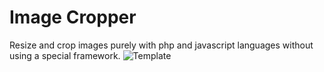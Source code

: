 # Image Cropper
Resize and crop images  ​​purely with php and javascript languages without using a special framework.
![Template](https://user-images.githubusercontent.com/96996884/157057570-3b072e3b-256d-457f-9083-ddf0d11b4600.png)
